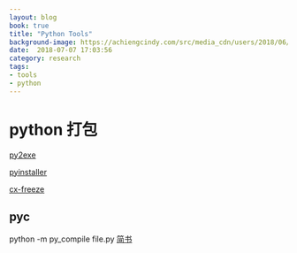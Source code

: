 ```yaml
---
layout: blog
book: true
title: "Python Tools"
background-image: https://achiengcindy.com/src/media_cdn/users/2018/06/23/pipenv.jpg 
date:  2018-07-07 17:03:56
category: research
tags:
- tools
- python
---
```


# python 打包

[py2exe](http://www.py2exe.org/)

[pyinstaller](http://www.pyinstaller.org/)

[cx-freeze](http://cx-freeze.readthedocs.io/en/latest/index.html)

## pyc 
 python -m py_compile file.py [简书](https://www.jianshu.com/p/5cdf65bc0610)

 
